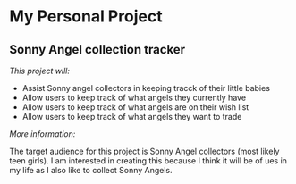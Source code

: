 # My Personal Project

## Sonny Angel collection tracker

*This project will:*
- Assist Sonny angel collectors in keeping tracck of their little babies
- Allow users to keep track of what angels they currently have
- Allow users to keep track of what angels are on their wish list
- Allow users to keep track of what angels they want to trade


*More information:*

The target audience for this project is Sonny Angel collectors (most likely teen girls). I am interested in creating this because I think it will be of ues in my life as I also like to collect Sonny Angels. 
